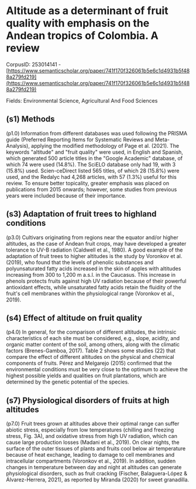 # Altitude as a determinant of fruit quality with emphasis on the Andean tropics of Colombia. A review

CorpusID: 253014141 - [https://www.semanticscholar.org/paper/741f170f326061b5e6c1d4931b5f488a279fd219](https://www.semanticscholar.org/paper/741f170f326061b5e6c1d4931b5f488a279fd219)

Fields: Environmental Science, Agricultural And Food Sciences

## (s1) Methods
(p1.0) Information from different databases was used following the PRISMA guide (Preferred Reporting Items for Systematic Reviews and Meta-Analysis), applying the modified methodology of Page et al. (2021). The keywords "altitude" and "fruit quality" were used, in English and Spanish, which generated 500 article titles in the "Google Academic" database, of which 74 were used (14.8%). The SciELO database only had 19, with 3 (15.8%) used. Scien-ceDirect listed 565 titles, of which 28 (15.8%) were used, and the Redalyc had 4,268 articles, with 57 (1.3%) useful for this review. To ensure better topicality, greater emphasis was placed on publications from 2015 onwards; however, some studies from previous years were included because of their importance.
## (s3) Adaptation of fruit trees to highland conditions
(p3.0) Cultivars originating from regions near the equator and/or higher altitudes, as the case of Andean fruit crops, may have developed a greater tolerance to UV-B radiation (Caldwell et al., 1980). A good example of the adaptation of fruit trees to higher altitudes is the study by Voronkov et al. (2019), who found that the levels of phenolic substances and polyunsaturated fatty acids increased in the skin of apples with altitudes increasing from 300 to 1,200 m a.s.l. in the Caucasus. This increase in phenols protects fruits against high UV radiation because of their powerful antioxidant effects, while unsaturated fatty acids retain the fluidity of the fruit's cell membranes within the physiological range (Voronkov et al., 2019).
## (s4) Effect of altitude on fruit quality
(p4.0) In general, for the comparison of different altitudes, the intrinsic characteristics of each site must be considered, e.g., slope, acidity, and organic matter content of the soil, among others, along with the climatic factors (Brenes-Gamboa, 2017). Table 2 shows some studies (22) that compare the effect of different altitudes on the physical and chemical components of fruits. Pérez and Melgarejo (2015) confirmed that the environmental conditions must be very close to the optimum to achieve the highest possible yields and qualities on fruit plantations, which are determined by the genetic potential of the species.
## (s7) Physiological disorders of fruits at high altitudes
(p7.0) Fruit trees grown at altitudes above their optimal range can suffer abiotic stress, especially from low temperatures (chilling and freezing stress, Fig. 3A), and oxidative stress from high UV radiation, which can cause large production losses (Madani et al., 2019). On clear nights, the surface of the outer tissues of plants and fruits cool below air temperature because of heat exchange, leading to damage to cell membranes and intracellular compartments (Voronkov et al., 2019). In addition, sudden changes in temperature between day and night at altitudes can generate physiological disorders, such as fruit cracking (Fischer, Balaguera-López & Álvarez-Herrera, 2021), as reported by Miranda (2020) for sweet granadilla.
